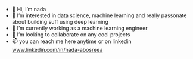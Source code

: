 - 👋 Hi, I’m nada
- 👀 I’m interested in data science, machine learning and really passonate about building suff using deep learning
- 🌱 I’m currently working as a machine learning engineer 
- 💞️ I’m looking to collaborate on any cool projects 
- 📫 you can reach me here anytime or on linkedin www.linkedin.com/in/nada-abosreea

<!---
nadaabosreea/nadaabosreea is a ✨ special ✨ repository because its `README.md` (this file) appears on your GitHub profile.
You can click the Preview link to take a look at your changes.
--->
